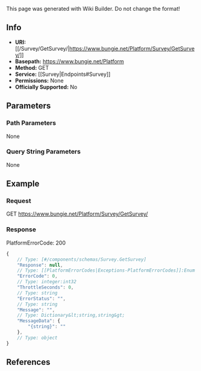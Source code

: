 <span class="wiki-builder">This page was generated with Wiki Builder. Do not change the format!</span>

## Info


* **URI:** [[/Survey/GetSurvey/|https://www.bungie.net/Platform/Survey/GetSurvey/]]
* **Basepath:** https://www.bungie.net/Platform
* **Method:** GET
* **Service:** [[Survey|Endpoints#Survey]]
* **Permissions:** None
* **Officially Supported:** No

## Parameters
### Path Parameters
None

### Query String Parameters
None

## Example
### Request
GET https://www.bungie.net/Platform/Survey/GetSurvey/

### Response
PlatformErrorCode: 200
```javascript
{
    // Type: [#/components/schemas/Survey.GetSurvey]
    "Response": null,
    // Type: [[PlatformErrorCodes|Exceptions-PlatformErrorCodes]]:Enum
    "ErrorCode": 0,
    // Type: integer:int32
    "ThrottleSeconds": 0,
    // Type: string
    "ErrorStatus": "",
    // Type: string
    "Message": "",
    // Type: Dictionary&lt;string,string&gt;
    "MessageData": {
        "{string}": ""
    },
    // Type: object
}

```

## References
